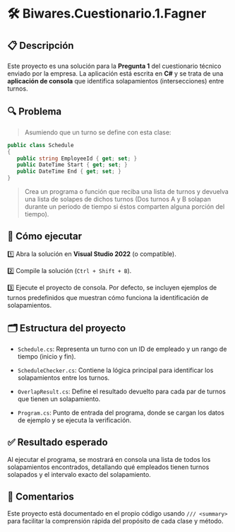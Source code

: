 
# 🛠️ Biwares.Cuestionario.1.Fagner

## 📋 Descripción

Este proyecto es una solución para la **Pregunta 1** del cuestionario técnico enviado por la empresa. La aplicación está escrita en **C#** y se trata de una **aplicación de consola** que identifica solapamientos (intersecciones) entre turnos.

## 🔍 Problema

> Asumiendo que un turno se define con esta clase:
 ```csharp
public class Schedule
{
    public string EmployeeId { get; set; }
    public DateTime Start { get; set; }
    public DateTime End { get; set; }
}
```
> Crea un programa o función que reciba una lista de turnos y devuelva una lista de solapes de dichos turnos (Dos turnos A y B solapan durante un periodo de tiempo si éstos comparten alguna porción del tiempo).

## 🚀 Cómo ejecutar

1️⃣ Abra la solución en **Visual Studio 2022** (o compatible).

2️⃣ Compile la solución (`Ctrl + Shift + B`).

3️⃣ Ejecute el proyecto de consola. Por defecto, se incluyen ejemplos de turnos predefinidos que muestran cómo funciona la identificación de solapamientos.

## 🗂️ Estructura del proyecto

-   `Schedule.cs`: Representa un turno con un ID de empleado y un rango de tiempo (inicio y fin).
    
-   `ScheduleChecker.cs`: Contiene la lógica principal para identificar los solapamientos entre los turnos.
    
-   `OverlapResult.cs`: Define el resultado devuelto para cada par de turnos que tienen un solapamiento.
    
-   `Program.cs`: Punto de entrada del programa, donde se cargan los datos de ejemplo y se ejecuta la verificación.
    

## ✅ Resultado esperado

Al ejecutar el programa, se mostrará en consola una lista de todos los solapamientos encontrados, detallando qué empleados tienen turnos solapados y el intervalo exacto del solapamiento.

## 💬 Comentarios

Este proyecto está documentado en el propio código usando `/// <summary>` para facilitar la comprensión rápida del propósito de cada clase y método.
```

